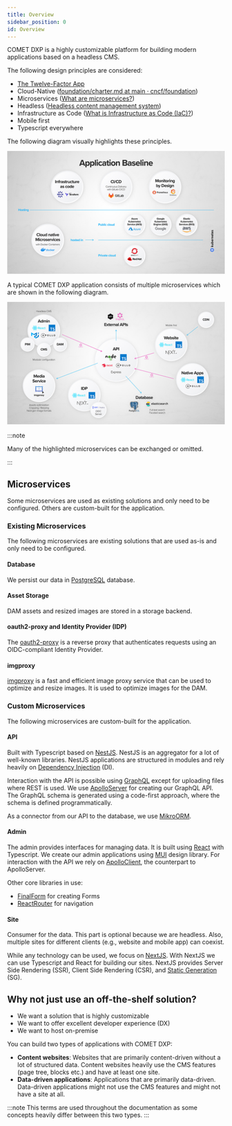 ```yaml
---
title: Overview
sidebar_position: 0
id: Overview
---
```


COMET DXP is a highly customizable platform for building modern applications based on a headless CMS.

The following design principles are considered:

- [The Twelve-Factor App](https://12factor.net/)
- Cloud-Native ([foundation/charter.md at main · cncf/foundation](https://github.com/cncf/foundation/blob/main/charter.md#1-mission-of-the-cloud-native-computing-foundation))
- Microservices ([What are microservices?](https://microservices.io/))
- Headless ([Headless content management system](https://en.wikipedia.org/wiki/Headless_content_management_system))
- Infrastructure as Code ([What is Infrastructure as Code (IaC)?](https://www.redhat.com/en/topics/automation/what-is-infrastructure-as-code-iac))
- Mobile first
- Typescript everywhere

The following diagram visually highlights these principles.

![Architecture](./1-getting-started/images/application-baseline.jpg)

A typical COMET DXP application consists of multiple microservices which are shown in the following diagram.

![Architecture](./1-getting-started/images/architecture.jpg)

:::note

Many of the highlighted microservices can be exchanged or omitted.

:::

## Microservices

Some microservices are used as existing solutions and only need to be configured. Others are custom-built for the application.

### Existing Microservices

The following microservices are existing solutions that are used as-is and only need to be configured.

#### Database

We persist our data in [PostgreSQL](https://www.postgresql.org/) database.

#### Asset Storage

DAM assets and resized images are stored in a storage backend.

#### oauth2-proxy and Identity Provider (IDP)

The [oauth2-proxy](https://oauth2-proxy.github.io/oauth2-proxy/) is a reverse proxy that authenticates requests using an OIDC-compliant Identity Provider.

#### imgproxy

[imgproxy](https://imgproxy.net/) is a fast and efficient image proxy service that can be used to optimize and resize images. It is used to optimize images for the DAM.

### Custom Microservices

The following microservices are custom-built for the application.

#### API

Built with Typescript based on [NestJS](https://nestjs.com/). NestJS is an aggregator for a lot of well-known libraries. NestJS applications are structured in modules and rely heavily on [Dependency Injection](https://inversify.io/) (DI).

Interaction with the API is possible using [GraphQL](https://graphql.org/) except for uploading files where REST is used. We use [ApolloServer](https://www.apollographql.com/) for creating our GraphQL API. The GraphQL schema is generated using a code-first approach, where the schema is defined programmatically.

As a connector from our API to the database, we use [MikroORM](https://mikro-orm.io/).

#### Admin

The admin provides interfaces for managing data. It is built using [React](https://reactjs.org/) with Typescript. We create our admin applications using [MUI](https://mui.com/) design library. For interaction with the API we rely on [ApolloClient](https://www.apollographql.com/docs/react/), the counterpart to ApolloServer.

Other core libraries in use:

- [FinalForm](https://final-form.org/react) for creating Forms
- [ReactRouter](https://reactrouter.com/) for navigation

#### Site

Consumer for the data. This part is optional because we are headless. Also, multiple sites for different clients (e.g., website and mobile app) can coexist.

While any technology can be used, we focus on [NextJS](https://nextjs.org/). With NextJS we can use Typescript and React for building our sites. NextJS provides Server Side Rendering (SSR), Client Side Rendering (CSR), and [Static Generation](https://nextjs.org/docs/basic-features/pages#pre-rendering) (SG).

## Why not just use an off-the-shelf solution?

- We want a solution that is highly customizable
- We want to offer excellent developer experience (DX)
- We want to host on-premise

You can build two types of applications with COMET DXP:

- **Content websites**: Websites that are primarily content-driven without a lot of structured data. Content websites heavily use the CMS features (page tree, blocks etc.) and have at least one site.
- **Data-driven applications**: Applications that are primarily data-driven. Data-driven applications might not use the CMS features and might not have a site at all.

:::note
This terms are used throughout the documentation as some concepts heavily differ between this two types.
:::

